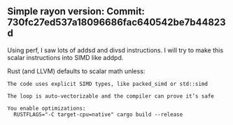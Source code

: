 ## Simple rayon version: Commit: 730fc27ed537a18096686fac640542be7b44823d
Using perf, I saw lots of addsd and divsd instructions. I will try to make this scalar instructions into SIMD like addpd.

Rust (and LLVM) defaults to scalar math unless:

    The code uses explicit SIMD types, like packed_simd or std::simd

    The loop is auto-vectorizable and the compiler can prove it’s safe

    You enable optimizations:
      RUSTFLAGS="-C target-cpu=native" cargo build --release
